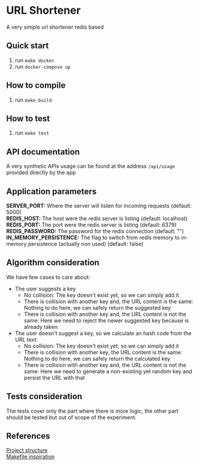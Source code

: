 # URL Shortener

A very simple url shortener redis based

## Quick start

1. run `make docker`
2. run `docker-compose up`

## How to compile

1. run `make build`

## How to test

1. run `make test`

## API documentation

A very synthetic APIs usage can be found at the address `/api/usage` provided directly by the app

## Application parameters

**SERVER_PORT:** Where the server will listen for incoming requests (default: 5000)  
**REDIS_HOST:** The host were the redis server is listing (default: localhost)  
**REDIS_PORT:** The port were the redis server is listing (default: 6379)  
**REDIS_PASSWORD:** The password for the redis connection (default: "")  
**IN_MEMORY_PERSISTENCE:** The flag to switch from redis memory to in-memory persistence (actually non used) (default: false)  

## Algorithm consideration

We have few cases to care about:
* The user suggests a key
    * No collision: The key doesn't exist yet, so we can simply add it
    * There is collision with another key and, the URL content is the same: Nothing to do here, we can safely return the suggested key
    * There is collision with another key and, the URL content is not the same: Here we need to reject the newer suggested key because is already taken
* The user doesn't suggest a key, so we calculate an hash code from the URL text:
    * No collision: The key doesn't exist yet, so we can simply add it
    * There is collision with another key, the URL content is the same: Nothing to do here, we can safely return the calculated key
    * There is collision with another key and, the URL content is not the same: Here we need to generate a non-existing yet random key and persist the URL with that

## Tests consideration

The tests cover only the part where there is more logic, the other part should be tested but out of scope of the experiment. 

## References

[Project structure](https://github.com/golang-standards/project-layout)  
[Makefile inspiration](https://sohlich.github.io/post/go_makefile)
